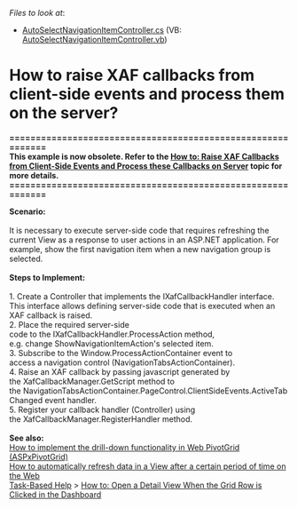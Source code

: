 <!-- default file list -->
*Files to look at*:

* [AutoSelectNavigationItemController.cs](./CS/NavBarExample.Module.Web/Controllers/AutoSelectNavigationItemController.cs) (VB: [AutoSelectNavigationItemController.vb](./VB/NavBarExample.Module.Web/Controllers/AutoSelectNavigationItemController.vb))
<!-- default file list end -->
# How to raise XAF callbacks from client-side events and process them on the server?


<p><strong>============================================================<br>This example is now obsolete. Refer to the <a href="https://documentation.devexpress.com/eXpressAppFramework/119706/Task-Based-Help/Miscellaneous-UI-Customizations/How-to-Raise-XAF-Callbacks-from-Client-Side-Events-and-Process-these-Callbacks-on-Server">How to: Raise XAF Callbacks from Client-Side Events and Process these Callbacks on Server</a> topic for more details.<br>============================================================</strong></p>
<p><strong>Scenario:</strong><br><br>It is necessary to execute server-side code that requires refreshing the current View as a response to user actions in an ASP.NET application. For example, show the first navigation item when a new navigation group is selected.<br><br><strong>Steps to Implement:</strong><br><br>1. Create a Controller that implements the IXafCallbackHandler interface. This interface allows defining server-side code that is executed when an XAF callback is raised.<br>2. Place the required server-side code to the IXafCallbackHandler.ProcessAction method, e.g. change ShowNavigationItemAction's selected item.<br>3. Subscribe to the Window.ProcessActionContainer event to access a navigation control (NavigationTabsActionContainer).<br>4. Raise an XAF callback by passing javascript generated by the XafCallbackManager.GetScript method to the NavigationTabsActionContainer.PageControl.ClientSideEvents.ActiveTabChanged event handler.<br>5. Register your callback handler (Controller) using the XafCallbackManager.RegisterHandler method.<br><br><strong>See also:</strong><br><a href="https://www.devexpress.com/Support/Center/p/E4087">How to implement the drill-down functionality in Web PivotGrid (ASPxPivotGrid)</a><br><a href="https://www.devexpress.com/Support/Center/p/KA18958">How to automatically refresh data in a View after a certain period of time on the Web</a><br><a href="https://documentation.devexpress.com/eXpressAppFramework/112682/Task-Based-Help">Task-Based Help</a> > <a href="https://documentation.devexpress.com/eXpressAppFramework/118348/Task-Based-Help/Dashboards/How-to-Open-a-Detail-View-When-the-Grid-Row-is-Clicked-in-the-Dashboard">How to: Open a Detail View When the Grid Row is Clicked in the Dashboard</a></p>

<br/>


